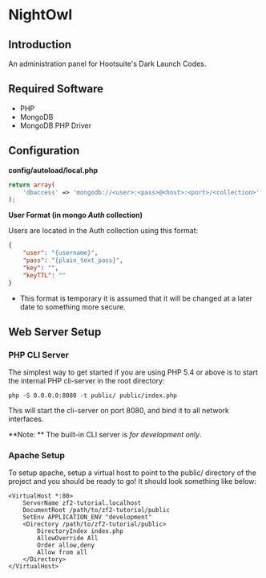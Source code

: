 NightOwl
=======================

Introduction
------------
An administration panel for Hootsuite's Dark Launch Codes.

Required Software
-----------------
- PHP
- MongoDB
- MongoDB PHP Driver

Configuration
-------------
**config/autoload/local.php**
```PHP
return array(
    'dbaccess' => 'mongodb://<user>:<pass>@<host>:<port>/<collection>'
);
```

**User Format (in mongo *Auth* collection)**

Users are located in the Auth collection using this format:
```JSON
{
    "user": "{username}",
    "pass": "{plain_text_pass}",
    "key": "",
    "keyTTL": ""
}  
```


* This format is temporary it is assumed that it will be changed at a later date to something more secure.

Web Server Setup
----------------

### PHP CLI Server

The simplest way to get started if you are using PHP 5.4 or above is to start the internal PHP cli-server in the root directory:

    php -S 0.0.0.0:8080 -t public/ public/index.php

This will start the cli-server on port 8080, and bind it to all network
interfaces.

**Note: ** The built-in CLI server is *for development only*.

### Apache Setup

To setup apache, setup a virtual host to point to the public/ directory of the
project and you should be ready to go! It should look something like below:

    <VirtualHost *:80>
        ServerName zf2-tutorial.localhost
        DocumentRoot /path/to/zf2-tutorial/public
        SetEnv APPLICATION_ENV "development"
        <Directory /path/to/zf2-tutorial/public>
            DirectoryIndex index.php
            AllowOverride All
            Order allow,deny
            Allow from all
        </Directory>
    </VirtualHost>
